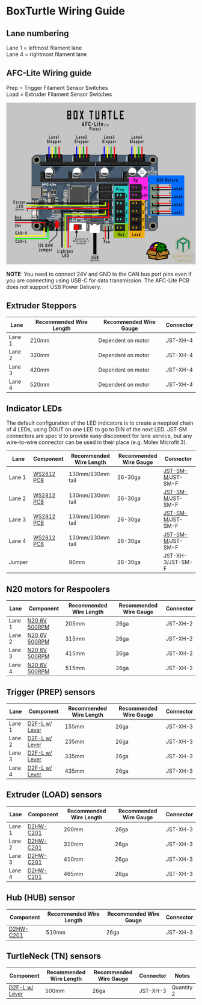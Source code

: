 # BoxTurtle Wiring Guide

## Lane numbering

Lane 1 = leftmost filament lane\
Lane 4  = rightmost filament lane

## AFC-Lite Wiring guide

Prep = Trigger Filament Sensor Switches\
Load = Extruder Filament Sensor Switches

![BoxTurtle_AFC-Lite_Pinout](../assets/images/boxturtle-afc-lite-pinout.png)

**NOTE**: You need to connect 24V and GND to the CAN bus port pins even if you are connecting using USB-C for data transmission. The AFC-Lite PCB does not support USB Power Delivery.

## Extruder Steppers
| Lane | Recommended Wire Length | Recommended Wire Gauge | Connector |
| ---- | ----------- | --------- | ------------|
| Lane 1 | 210mm | Dependent on motor | JST-XH-4 |
| Lane 2 | 320mm | Dependent on motor | JST-XH-4 |
| Lane 3 | 420mm | Dependent on motor | JST-XH-4 |
| Lane 4 | 520mm | Dependent on motor | JST-XH-4 |

##  Indicator LEDs
The default configuration of the LED indicators is to create a neopixel chain of 4 LEDs, using DOUT on one LED to go to DIN of the next LED. JST-SM connectors are spec'd to provide easy disconnect for lane service, but any wire-to-wire connector can be used in their place (e.g. Molex Microfit 3).

| Lane | Component                                     | Recommended Wire Length | Recommended Wire Gauge | Connector                                               |
| ---- |-----------------------------------------------| --------- | ------------|---------------------------------------------------------|
| Lane 1 | [WS2812 PCB](../assets/images/WS2812_PCB.png) | 130mm/130mm tail | 26-30ga | [JST-SM-M](../assets/images/JST-XH_JST-SM.png)/JST-SM-F |
| Lane 2 | [WS2812 PCB](../assets/images/WS2812_PCB.png)                 | 130mm/130mm tail | 26-30ga | [JST-SM-M](../assets/images/JST-XH_JST-SM.png)/JST-SM-F                  |
| Lane 3 | [WS2812 PCB](../assets/images/WS2812_PCB.png)                  | 130mm/130mm tail | 26-30ga | [JST-SM-M](../assets/images/JST-XH_JST-SM.png)/JST-SM-F                  |
| Lane 4 | [WS2812 PCB](../assets/images/WS2812_PCB.png)                  | 130mm/130mm tail | 26-30ga | [JST-SM-M](../assets/images/JST-XH_JST-SM.png)/JST-SM-F                  |
| Jumper |                                               |  80mm | 26-30ga | JST-XH-3/JST-SM-F                                       |

##  N20 motors for Respoolers
| Lane | Component                                           | Recommended Wire Length | Recommended Wire Gauge | Connector |
| ---- |-----------------------------------------------------| --------- | ------------| --------- |
| Lane 1 | [N20 6V 500RPM](../assets/images/N20_6V_500RPM.png) | 205mm | 26ga | JST-XH-2 |
| Lane 2 | [N20 6V 500RPM](../assets/images/N20_6V_500RPM.png)                  | 315mm | 26ga | JST-XH-2 |
| Lane 3 | [N20 6V 500RPM](../assets/images/N20_6V_500RPM.png)                  | 415mm | 26ga | JST-XH-2 |
| Lane 4 | [N20 6V 500RPM](../assets/images/N20_6V_500RPM.png)                  | 515mm | 26ga | JST-XH-2 |

## Trigger (PREP) sensors
| Lane | Component | Recommended Wire Length | Recommended Wire Gauge | Connector |
| ---- | ----------- | --------- | ------------| --------- |
| Lane 1 | [D2F-L w/ Lever](../assets/images/D2F_W-Lever.png) | 155mm | 26ga | JST-XH-3 |
| Lane 2 | [D2F-L w/ Lever](../assets/images/D2F_W-Lever.png) | 235mm | 26ga | JST-XH-3|
| Lane 3 | [D2F-L w/ Lever](../assets/images/D2F_W-Lever.png) | 335mm | 26ga | JST-XH-3 |
| Lane 4 | [D2F-L w/ Lever](../assets/images/D2F_W-Lever.png) | 435mm | 26ga | JST-XH-3 |

## Extruder (LOAD) sensors
| Lane | Component | Recommended Wire Length | Recommended Wire Gauge | Connector |
| ---- | ----------- | --------- | ------------| --------- |
| Lane 1 | [D2HW-C201](../assets/images/D2HW-C201H.png) | 200mm | 26ga | JST-XH-3 |
| Lane 2 | [D2HW-C201](../assets/images/D2HW-C201H.png) | 310mm | 26ga | JST-XH-3 |
| Lane 3 | [D2HW-C201](../assets/images/D2HW-C201H.png) | 410mm | 26ga | JST-XH-3 |
| Lane 4 | [D2HW-C201](../assets/images/D2HW-C201H.png) | 465mm | 26ga | JST-XH-3 |

## Hub (HUB) sensor
| Component | Recommended Wire Length | Recommended Wire Gauge | Connector |
| ----------- | --------- | ------------| --------- |
| [D2HW-C201](../assets/images/D2HW-C201H.png) | 510mm | 26ga | JST-XH-3 |

## TurtleNeck (TN) sensors
| Component | Recommended Wire Length | Recommended Wire Gauge | Connector | Notes |
| ----------- | --------- | ------------| --------- | ---- |
| [D2F-L w/ Lever](../assets/images/TN_D2L_500_X2.png)  | 500mm | 26ga | JST-XH-3 | Quantity 2 |